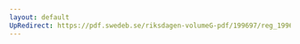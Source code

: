```yaml
---
layout: default
UpRedirect: https://pdf.swedeb.se/riksdagen-volumeG-pdf/199697/reg_199697/reg_199697_0034.pdf
---
```

